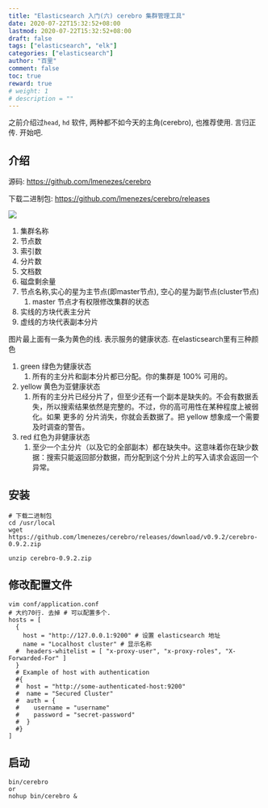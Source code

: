 ```yaml
---
title: "Elasticsearch 入门(六) cerebro 集群管理工具"
date: 2020-07-22T15:32:52+08:00
lastmod: 2020-07-22T15:32:52+08:00
draft: false
tags: ["elasticsearch", "elk"]
categories: ["elasticsearch"]
author: "百里"
comment: false
toc: true
reward: true
# weight: 1
# description = ""
---
```


之前介绍过`head`, `hd` 软件, 两种都不如今天的主角(cerebro), 也推荐使用. 言归正传. 开始吧.

## 介绍

源码: https://github.com/lmenezes/cerebro

下载二进制包: https://github.com/lmenezes/cerebro/releases

![](https://cdn.jsdelivr.net/gh/yezihack/assets/b/20200722163421.png?imageslim)

1. 集群名称
2. 节点数
3. 索引数
4. 分片数
5. 文档数
6. 磁盘剩余量
7. 节点名称,实心的星为主节点(即master节点), 空心的星为副节点(cluster节点)
   1. master 节点才有权限修改集群的状态
8. 实线的方块代表主分片
9. 虚线的方块代表副本分片

图片最上面有一条为黄色的线. 表示服务的健康状态. 在elasticsearch里有三种颜色
1. green 绿色为健康状态
   1. 所有的主分片和副本分片都已分配。你的集群是 100% 可用的。
2. yellow 黄色为亚健康状态
   1. 所有的主分片已经分片了，但至少还有一个副本是缺失的。不会有数据丢失，所以搜索结果依然是完整的。不过，你的高可用性在某种程度上被弱化。如果 更多的 分片消失，你就会丢数据了。把 yellow 想象成一个需要及时调查的警告。
3. red 红色为非健康状态
   1. 至少一个主分片（以及它的全部副本）都在缺失中。这意味着你在缺少数据：搜索只能返回部分数据，而分配到这个分片上的写入请求会返回一个异常。

## 安装

```
# 下载二进制包
cd /usr/local
wget https://github.com/lmenezes/cerebro/releases/download/v0.9.2/cerebro-0.9.2.zip

unzip cerebro-0.9.2.zip
```

## 修改配置文件

```
vim conf/application.conf
# 大约70行. 去掉 # 可以配置多个.
hosts = [
  {
    host = "http://127.0.0.1:9200" # 设置 elasticsearch 地址
    name = "Localhost cluster" # 显示名称
  #  headers-whitelist = [ "x-proxy-user", "x-proxy-roles", "X-Forwarded-For" ]
  }
  # Example of host with authentication
  #{
  #  host = "http://some-authenticated-host:9200"
  #  name = "Secured Cluster"
  #  auth = {
  #    username = "username"
  #    password = "secret-password"
  #  }
  #}
]

```

## 启动

```
bin/cerebro
or 
nohup bin/cerebro &
```

